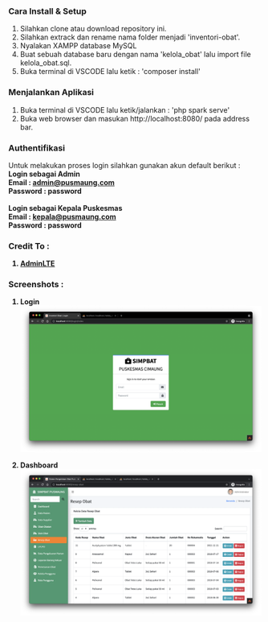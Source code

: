 ### Cara Install & Setup

1. Silahkan clone atau download repository ini.<br>
2. Silahkan extrack dan rename nama folder menjadi 'inventori-obat'.<br>
3. Nyalakan XAMPP database MySQL<br>
4. Buat sebuah database baru dengan nama 'kelola_obat' lalu import file kelola_obat.sql.<br>
5. Buka terminal di VSCODE lalu ketik : 'composer install'

### Menjalankan Aplikasi

1. Buka terminal di VSCODE lalu ketik/jalankan : 'php spark serve'
2. Buka web browser dan masukan http://localhost:8080/ pada address bar.

### Authentifikasi

Untuk melakukan proses login silahkan gunakan akun default berikut :<br>
<b>Login sebagai Admin<b><br>
Email : admin@pusmaung.com<br>
Password : password<br>
<br>
<b>Login sebagai Kepala Puskesmas<b><br>
Email : kepala@pusmaung.com<br>
Password : password<br>

### Credit To :

1. [AdminLTE](https://adminlte.io/)<br>

### Screenshots :

1. Login
   ![Screenshot](Screenshot.png)

1. Dashboard
   ![Screenshot](Screenshot2.png)
